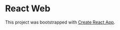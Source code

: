# React Web

This project was bootstrapped with [Create React App](https://github.com/facebook/create-react-app).

